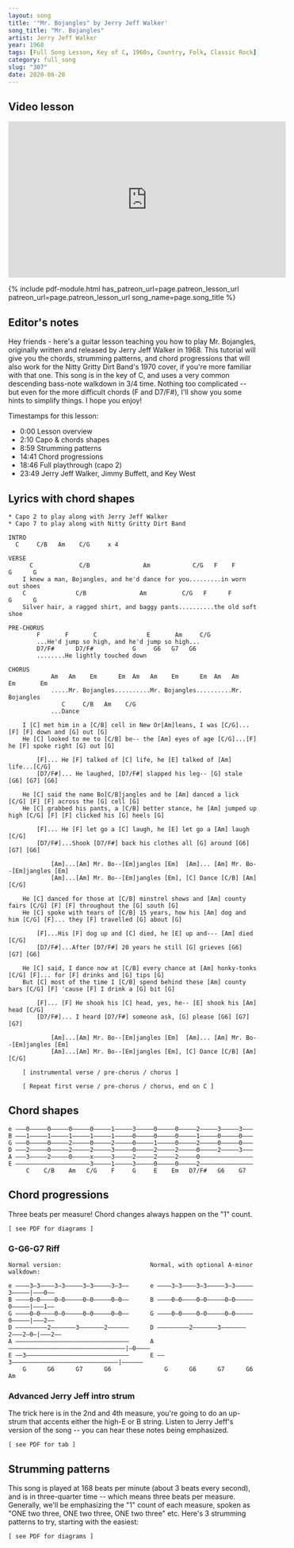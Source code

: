 ```yaml
---
layout: song
title: '"Mr. Bojangles" by Jerry Jeff Walker'
song_title: "Mr. Bojangles"
artist: Jerry Jeff Walker
year: 1968
tags: [Full Song Lesson, Key of C, 1960s, Country, Folk, Classic Rock]
category: full_song
slug: "307"
date: 2020-06-20
---
```


<!-- patreon_lesson_available: true
patreon_lesson_url: https://www.patreon.com/posts/38161899 -->

## Video lesson

<!-- Coming soon... -->

<iframe width="560" height="315" src="https://www.youtube.com/embed/U9_R2HH7XyQ" frameborder="0" allow="accelerometer; autoplay; encrypted-media; gyroscope; picture-in-picture" allowfullscreen></iframe>

{% include pdf-module.html has_patreon_url=page.patreon_lesson_url patreon_url=page.patreon_lesson_url song_name=page.song_title %}

## Editor's notes

Hey friends - here's a guitar lesson teaching you how to play Mr. Bojangles, originally written and released by Jerry Jeff Walker in 1968. This tutorial will give you the chords, strumming patterns, and chord progressions that will also work for the Nitty Gritty Dirt Band's 1970 cover, if you're more familiar with that one. This song is in the key of C, and uses a very common descending bass-note walkdown in 3/4 time. Nothing too complicated -- but even for the more difficult chords (F and D7/F#), I'll show you some hints to simplify things. I hope you enjoy!

Timestamps for this lesson:

- 0:00 Lesson overview
- 2:10 Capo & chords shapes
- 8:59 Strumming patterns
- 14:41 Chord progressions
- 18:46 Full playthrough (capo 2)
- 23:49 Jerry Jeff Walker, Jimmy Buffett, and Key West

## Lyrics with chord shapes

    * Capo 2 to play along with Jerry Jeff Walker
    * Capo 7 to play along with Nitty Gritty Dirt Band

    INTRO
      C     C/B   Am    C/G     x 4

    VERSE
          C             C/B               Am            C/G   F    F        G      G
        I knew a man, Bojangles, and he'd dance for you.........in worn out shoes
        C              C/B               Am          C/G   F      F        G      G
        Silver hair, a ragged shirt, and baggy pants..........the old soft shoe

    PRE-CHORUS
            F       F       C              E       Am     C/G
            ...He'd jump so high, and he'd jump so high...
            D7/F#      D7/F#           G     G6   G7   G6
            ........He lightly touched down
          
    CHORUS
                Am   Am    Em      Em  Am   Am    Em      Em  Am   Am    Em       Em
                .....Mr. Bojangles..........Mr. Bojangles..........Mr. Bojangles
                   C     C/B   Am    C/G
                ...Dance

        I [C] met him in a [C/B] cell in New Or[Am]leans, I was [C/G]...[F] [F] down and [G] out [G]
        He [C] looked to me to [C/B] be-- the [Am] eyes of age [C/G]...[F] he [F] spoke right [G] out [G]

            [F]... He [F] talked of [C] life, he [E] talked of [Am] life...[C/G]
            [D7/F#]... He laughed, [D7/F#] slapped his leg-- [G] stale [G6] [G7] [G6]

        He [C] said the name Bo[C/B]jangles and he [Am] danced a lick [C/G] [F] [F] across the [G] cell [G]
        He [C] grabbed his pants, a [C/B] better stance, he [Am] jumped up high [C/G] [F] [F] clicked his [G] heels [G]
            
            [F]... He [F] let go a [C] laugh, he [E] let go a [Am] laugh [C/G]
            [D7/F#]...Shook [D7/F#] back his clothes all [G] around [G6] [G7] [G6]

                [Am]...[Am] Mr. Bo--[Em]jangles [Em]  [Am]... [Am] Mr. Bo--[Em]jangles [Em]
                [Am]...[Am] Mr. Bo--[Em]jangles [Em], [C] Dance [C/B] [Am] [C/G]

        He [C] danced for those at [C/B] minstrel shows and [Am] county fairs [C/G] [F] [F] throughout the [G] south [G]
        He [C] spoke with tears of [C/B] 15 years, how his [Am] dog and him [C/G] [F]... they [F] travelled [G] about [G]

            [F]...His [F] dog up and [C] died, he [E] up and--- [Am] died [C/G]
            [D7/F#]...After [D7/F#] 20 years he still [G] grieves [G6] [G7] [G6]

        He [C] said, I dance now at [C/B] every chance at [Am] honky-tonks [C/G] [F]... for [F] drinks and [G] tips [G]
        But [C] most of the time I [C/B] spend behind these [Am] county bars [C/G] [F] 'cause [F] I drink a [G] bit [G]

            [F]... [F] He shook his [C] head, yes, he-- [E] shook his [Am] head [C/G]
            [D7/F#]... I heard [D7/F#] someone ask, [G] please [G6] [G7] [G7]

                [Am]...[Am] Mr. Bo--[Em]jangles [Em]  [Am]... [Am] Mr. Bo--[Em]jangles [Em]
                [Am]...[Am] Mr. Bo--[Em]jangles [Em], [C] Dance [C/B] [Am] [C/G]

        [ instrumental verse / pre-chorus / chorus ]

        [ Repeat first verse / pre-chorus / chorus, end on C ]

## Chord shapes

    e –––0–––––0–––––0–––––0–––––1–––––3–––––0–––––0–––––2–––––3–––––3–––
    B –––1–––––1–––––1–––––1–––––1–––––0–––––0–––––0–––––1–––––0–––––0–––
    G –––0–––––0–––––2–––––0–––––2–––––0–––––1–––––0–––––2–––––0–––––0–––
    D –––2–––––0–––––2–––––2–––––3–––––0–––––2–––––2–––––0–––––2–––––3–––
    A –––3–––––2–––––0–––––x–––––3–––––2–––––2–––––2–––––0–––––––––––––––
    E –––––––––––––––––––––3–––––1–––––3–––––0–––––0–––––2–––––––––––––––
         C    C/B    Am   C/G    F     G     E    Em   D7/F#   G6    G7

## Chord progressions

Three beats per measure! Chord changes always happen on the "1" count.

    [ see PDF for diagrams ]

### G-G6-G7 Riff

    Normal version:                         Normal, with optional A-minor walkdown:

    e ––––3–3––––3–3–––––3–3–––––3–3––      e ––––3–3––––3–3–––––3–3–––––3–––––|–––0––
    B ––––0–0––––0–0–––––0–0–––––0–0––      B ––––0–0––––0–0–––––0–0–––––0–––––|–––1––
    G ––––0–0––––0–0–––––0–0–––––0–0––      G ––––0–0––––0–0–––––0–0–––––0–––––|–––2––
    D –––––––––2–––––––3–––––––2––––––      D –––––––––2–––––––3–––––––2–––2–0–|–––2––
    A ––––––––––––––––––––––––––––––––      A –––––––––––––––––––––––––––––––––|–0––––
    E ––3–––––––––––––––––––––––––––––      E ––3––––––––––––––––––––––––––––––|––––––
        G      G6      G7      G6               G      G6      G7      G6        Am

### Advanced Jerry Jeff intro strum

The trick here is in the 2nd and 4th measure, you're going to do an up-strum that accents either the high-E or B string. Listen to Jerry Jeff's version of the song -- you can hear these notes being emphasized.

    [ see PDF for tab ]

## Strumming patterns

This song is played at 168 beats per minute (about 3 beats every second), and is in three-quarter time -- which means three beats per measure. Generally, we'll be emphasizing the "1" count of each measure, spoken as "ONE two three, ONE two three, ONE two three" etc. Here's 3 strumming patterns to try, starting with the easiest:

    [ see PDF for diagrams ]
    
